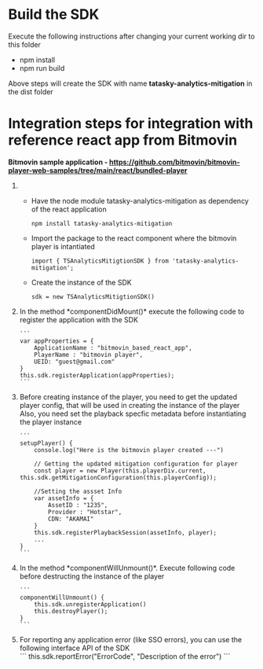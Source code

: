# Build the SDK 
Execute the following instructions after changing your current working dir to this folder <br>

- npm install
- npm run build

Above steps will create the SDK with name **tatasky-analytics-mitigation** in the dist folder


# Integration steps for integration with reference react app from Bitmovin
**Bitmovin sample application - https://github.com/bitmovin/bitmovin-player-web-samples/tree/main/react/bundled-player**

<ol>

<li> 

- Have the node module tatasky-analytics-mitigation as dependency of the react application 
    ```
    npm install tatasky-analytics-mitigation        
    ```

- Import the package to the react component where the bitmovin player is intantiated 
    ```
    import { TSAnalyticsMitigtionSDK } from 'tatasky-analytics-mitigation';
    ```

- Create the instance of the SDK 
    ```
    sdk = new TSAnalyticsMitigtionSDK()
    ```

</li>

<li> In the method *componentDidMount()* execute the following code to register the application with the SDK <br>
    
    ```
    var appProperties = {
        ApplicationName : "bitmovin_based_react_app",
        PlayerName : "bitmovin player",
        UEID: "guest@gmail.com"
    }
    this.sdk.registerApplication(appProperties);
    ```

</li>

<li> Before creating instance of the player, you need to get the updated player config, that will be used in creating the instance of the player <br>
  Also, you need set the playback specfic metadata before instantiating the player instance <br>

    ```
    setupPlayer() {
        console.log("Here is the bitmovin player created ---")
        
        // Getting the updated mitigation configuration for player 
        const player = new Player(this.playerDiv.current, this.sdk.getMitigationConfiguration(this.playerConfig)); 

        //Setting the assset Info
        var assetInfo = {
            AssetID : "1235",
            Provider : "Hotstar",
            CDN: "AKAMAI"
        } 
        this.sdk.registerPlaybackSession(assetInfo, player); 
        ...
    }
    ```

</li>

<li> In the method *componentWillUnmount()*. Execute following code before destructing the instance of the player <br>
    
    ```
    componentWillUnmount() { 
        this.sdk.unregisterApplication()
        this.destroyPlayer(); 
    }
    ```

</li>

<li> For reporting any application error (like SSO errors), you can use the following interface API of the SDK <br>
    ```
    this.sdk.reportError("ErrorCode", "Description of the error")
    ```
</li>

</ol>
